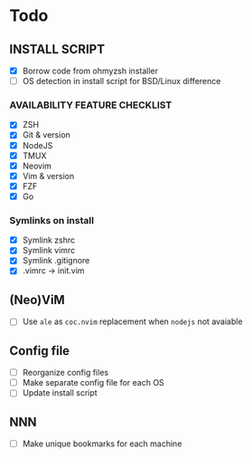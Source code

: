 # Todo

## INSTALL SCRIPT
- [x] Borrow code from ohmyzsh installer
- [ ] OS detection in install script for BSD/Linux difference

### AVAILABILITY FEATURE CHECKLIST
- [x] ZSH
- [x] Git & version
- [x] NodeJS
- [x] TMUX
- [x] Neovim
- [x] Vim & version
- [x] FZF
- [x] Go

### Symlinks on install
- [x] Symlink zshrc
- [x] Symlink vimrc
- [x] Symlink .gitignore
- [x] .vimrc -> init.vim

## (Neo)ViM
- [ ] Use `ale` as `coc.nvim` replacement when `nodejs` not avaiable

## Config file
- [ ] Reorganize config files
- [ ] Make separate config file for each OS
- [ ] Update install script

## NNN
- [ ] Make unique bookmarks for each machine
